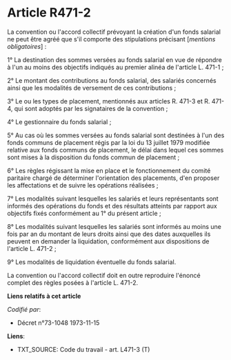 # Article R471-2

La convention ou l'accord collectif prévoyant la création d'un fonds salarial ne peut être agréé que s'il comporte des
stipulations précisant [*mentions obligatoires*] :

1° La destination des sommes versées au fonds salarial en vue de répondre à l'un au moins des objectifs indiqués au premier
alinéa de l'article L. 471-1 ;

2° Le montant des contributions au fonds salarial, des salariés concernés ainsi que les modalités de versement de ces
contributions ;

3° Le ou les types de placement, mentionnés aux articles R. 471-3 et R. 471-4, qui sont adoptés par les signataires de la
convention ;

4° Le gestionnaire du fonds salarial ;

5° Au cas où les sommes versées au fonds salarial sont destinées à l'un des fonds communs de placement régis par la loi du 13
juillet 1979 modifiée relative aux fonds communs de placement, le délai dans lequel ces sommes sont mises à la disposition du
fonds commun de placement ;

6° Les règles régissant la mise en place et le fonctionnement du comité paritaire chargé de déterminer l'orientation des
placements, d'en proposer les affectations et de suivre les opérations réalisées ;

7° Les modalités suivant lesquelles les salariés et leurs représentants sont informés des opérations du fonds et des
résultats atteints par rapport aux objectifs fixés conformément au 1° du présent article ;

8° Les modalités suivant lesquelles les salariés sont informés au moins une fois par an du montant de leurs droits ainsi que
des dates auxquelles ils peuvent en demander la liquidation, conformément aux dispositions de l'article L. 471-2 ;

9° Les modalités de liquidation éventuelle du fonds salarial.

La convention ou l'accord collectif doit en outre reproduire l'énoncé complet des règles posées à l'article L. 471-2.

**Liens relatifs à cet article**

_Codifié par_:

  - Décret n°73-1048 1973-11-15

**Liens**:

  - TXT_SOURCE: Code du travail - art. L471-3 (T)
